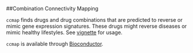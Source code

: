 ##Combination Connectivity Mapping

`ccmap` finds drugs and drug combinations that are predicted to reverse or
mimic gene expression signatures. These drugs might reverse diseases or mimic 
healthy lifestyles. See [vignette](http://bioconductor.org/packages/devel/bioc/vignettes/ccmap/inst/doc/ccmap-vignette.html) for usage.

`ccmap` is available through [Bioconductor](http://bioconductor.org/packages/ccmap/).

